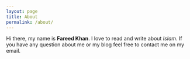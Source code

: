 ```yaml
---
layout: page
title: About
permalink: /about/
---
```


Hi there, my name is **Fareed Khan**. I love to read and write about *Islam*. If you have any question about me or my blog feel free to contact me on my email.

